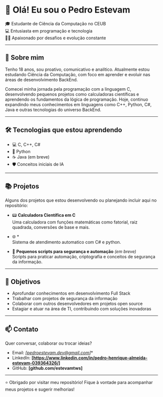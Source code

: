 # 👋 Olá! Eu sou o Pedro Estevam

🎓 Estudante de Ciência da Computação no CEUB  
💻 Entusiasta em programação e tecnologia  
🏋️‍♂️ Apaixonado por desafios e evolução constante

---

## 🚀 Sobre mim

Tenho 18 anos, sou proativo, comunicativo e analítico. Atualmente estou estudando Ciência da Computação, com foco em aprender e evoluir nas áreas de desenvolvimento BackEnd.

Comecei minha jornada pela programação com a linguagem C, desenvolvendo pequenos projetos como calculadoras científicas e aprendendo os fundamentos da lógica de programação. Hoje, continuo expandindo meus conhecimentos em linguagens como C++, Python, C#, Java e outras tecnologias do universo BackEnd.

---

## 🛠️ Tecnologias que estou aprendendo

- 💻 C, C++, C#
- 🐍 Python
- ☕ Java (em breve)
- 🛡️ Conceitos iniciais de IA

---

## 📚 Projetos

Alguns dos projetos que estou desenvolvendo ou planejando incluir aqui no repositório:

- 📟 **Calculadora Científica em C**  
  Uma calculadora com funções matemáticas como fatorial, raiz quadrada, conversões de base e mais.

- 🌐 *  
  Sistema de atendimento automatico com C# e python.

- 🔐 **Pequenos scripts para segurança e automação** *(em breve)*  
  Scripts para praticar automação, criptografia e conceitos de segurança da informação.

---

## 🎯 Objetivos

- Aprofundar conhecimentos em desenvolvimento Full Stack
- Trabalhar com projetos de segurança da informação
- Colaborar com outros desenvolvedores em projetos open source
- Estagiar e atuar na área de TI, contribuindo com soluções inovadoras

---

## 📫 Contato

Quer conversar, colaborar ou trocar ideias?

- Email: *[pedroestevam.dev@gmail.com]**
- LinkedIn: **[https://www.linkedin.com/in/pedro-henrique-almeida-estevam-039364326/]**
- GitHub: **[github.com/estevamtws]**

---

⭐ Obrigado por visitar meu repositório! Fique à vontade para acompanhar meus projetos e sugerir melhorias!

